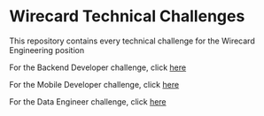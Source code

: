 # Wirecard Technical Challenges

This repository contains every technical challenge for the Wirecard Engineering position

For the Backend Developer challenge, click [here](https://github.com/wirecardBrasil/challenge/tree/master/backend)

For the Mobile Developer challenge, click [here](https://github.com/wirecardBrasil/challenge/tree/master/mobile)

For the Data Engineer challenge, click [here](https://github.com/wirecardBrasil/challenge/tree/master/data)
